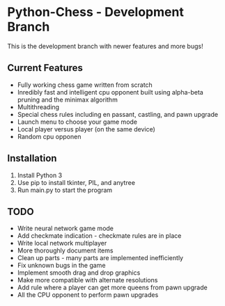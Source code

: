 # Python-Chess - Development Branch
This is the development branch with newer features and more bugs!

## Current Features
* Fully working chess game written from scratch
* Inredibly fast and intelligent cpu opponent built using alpha-beta pruning and the minimax algorithm
* Multithreading
* Special chess rules including en passant, castling, and pawn upgrade
* Launch menu to choose your game mode
* Local player versus player (on the same device)
* Random cpu opponen

## Installation
1. Install Python 3
1. Use pip to install tkinter, PIL, and anytree
1. Run main.py to start the program

## TODO
 * Write neural network game mode
 * Add checkmate indication - checkmate rules are in place
 * Write local network multiplayer
 * More thoroughly document items
 * Clean up parts - many parts are implemented inefficiently
 * Fix unknown bugs in the game
 * Implement smooth drag and drop graphics
 * Make more compatible with alternate resolutions
 * Add rule where a player can get more queens from pawn upgrade
 * All the CPU opponent to perform pawn upgrades

